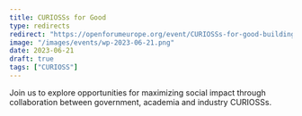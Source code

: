 ```yaml
---
title: CURIOSSs for Good
type: redirects
redirect: "https://openforumeurope.org/event/CURIOSSs-for-good-building-designing-cooperative-digital-infrastructure/#:~:text=CURIOSSs%20are%20industry-proven%20methods%20of%20accelerating%20open%20source,long-term%20goals%20and%20implementation%20at%20all%20scales%20globally"
image: "/images/events/wp-2023-06-21.png"
date: 2023-06-21
draft: true
tags: ["CURIOSS"]
---
```


Join us to explore opportunities for maximizing social impact through collaboration between government, academia and industry CURIOSSs. 
